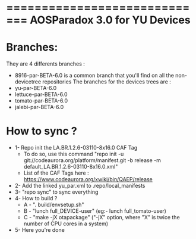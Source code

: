 =============================
AOSParadox 3.0 for YU Devices
=============================

Branches:
=========
They are 4 differents branches :
- 8916-par-BETA-6.0 is a common branch that you'll find on all the non-devicetree repositories
The branches for the devices trees are :
- yu-par-BETA-6.0
- lettuce-par-BETA-6.0
- tomato-par-BETA-6.0
- jalebi-par-BETA-6.0

How to sync ?
=============
- 1- Repo init the LA.BR.1.2.6-03110-8x16.0  CAF Tag
	- To do so, use this command "repo init -u git://codeaurora.org/platform/manifest.git -b release -m default_LA.BR.1.2.6-03110-8x16.0.xml"
	- List of the CAF Tags here : https://www.codeaurora.org/xwiki/bin/QAEP/release
- 2- Add the linked yu_par.xml to .repo/local_manifests
- 3- "repo sync" to sync everything
- 4- How to build ?
	- A - ". build/envsetup.sh"
	- B - "lunch full_DEVICE-user" (eg:- lunch full_tomato-user)
	- C - "make -jX otapackage" ("-jX” option, where "X" is twice the number of CPU cores in a system)
- 5- Here you're done

